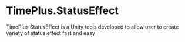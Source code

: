 # TimePlus.StatusEffect
TimePlus.StatusEffect is a Unity tools developed to allow user to create variety of status effect fast and easy
